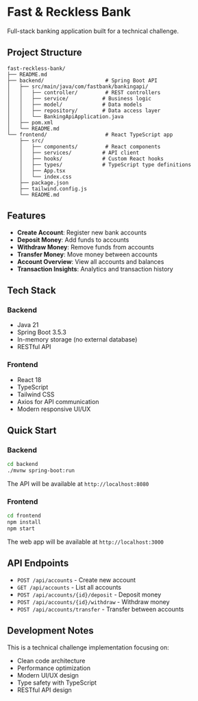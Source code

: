 # Fast & Reckless Bank

Full-stack banking application built for a technical challenge.

## Project Structure

```
fast-reckless-bank/
├── README.md
├── backend/                    # Spring Boot API
│   ├── src/main/java/com/fastbank/bankingapi/
│   │   ├── controller/         # REST controllers
│   │   ├── service/           # Business logic
│   │   ├── model/             # Data models
│   │   ├── repository/        # Data access layer
│   │   └── BankingApiApplication.java
│   ├── pom.xml
│   └── README.md
└── frontend/                   # React TypeScript app
    ├── src/
    │   ├── components/         # React components
    │   ├── services/          # API client
    │   ├── hooks/             # Custom React hooks
    │   ├── types/             # TypeScript type definitions
    │   ├── App.tsx
    │   └── index.css
    ├── package.json
    ├── tailwind.config.js
    └── README.md
```

## Features

- **Create Account**: Register new bank accounts
- **Deposit Money**: Add funds to accounts
- **Withdraw Money**: Remove funds from accounts
- **Transfer Money**: Move money between accounts
- **Account Overview**: View all accounts and balances
- **Transaction Insights**: Analytics and transaction history

## Tech Stack

### Backend
- Java 21
- Spring Boot 3.5.3
- In-memory storage (no external database)
- RESTful API

### Frontend
- React 18
- TypeScript
- Tailwind CSS
- Axios for API communication
- Modern responsive UI/UX

## Quick Start

### Backend
```bash
cd backend
./mvnw spring-boot:run
```
The API will be available at `http://localhost:8080`

### Frontend
```bash
cd frontend
npm install
npm start
```
The web app will be available at `http://localhost:3000`

## API Endpoints

- `POST /api/accounts` - Create new account
- `GET /api/accounts` - List all accounts
- `POST /api/accounts/{id}/deposit` - Deposit money
- `POST /api/accounts/{id}/withdraw` - Withdraw money
- `POST /api/accounts/transfer` - Transfer between accounts

## Development Notes

This is a technical challenge implementation focusing on:
- Clean code architecture
- Performance optimization
- Modern UI/UX design
- Type safety with TypeScript
- RESTful API design 